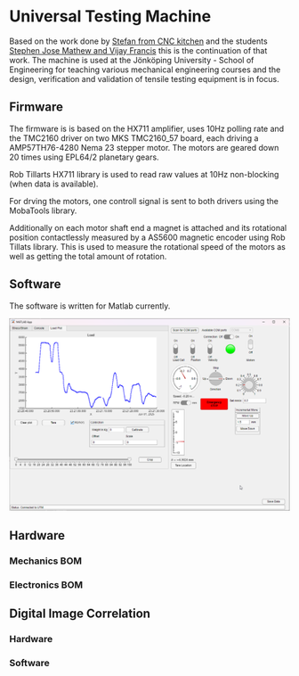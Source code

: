 # Universal Testing Machine

Based on the work done by [Stefan from CNC kitchen](https://www.youtube.com/watch?v=uvn-J8CbtzM) and the students [Stephen Jose Mathew and Vijay Francis](https://hj.diva-portal.org/smash/get/diva2:1472019/FULLTEXT01.pdf) this is the continuation of that work. The machine is used at the Jönköping University - School of Engineering for teaching various mechanical engineering courses and the design, verification and validation of tensile testing equipment is in focus.

## Firmware

The firmware is is based on the HX711 amplifier, uses 10Hz polling rate and the TMC2160 driver on two MKS TMC2160_57 board, each driving a AMP57TH76-4280 Nema 23 stepper motor. The motors are geared down 20 times using EPL64/2 planetary gears. 

Rob Tillarts HX711 library is used to read raw values at 10Hz non-blocking (when data is available).

For drving the motors, one controll signal is sent to both drivers using the MobaTools library.

Additionally on each motor shaft end a magnet is attached and its rotational position contactlessly measured by a AS5600 magnetic encoder using Rob Tillats library. This is used to measure the rotational speed of the motors as well as getting the total amount of rotation.

## Software

The software is written for Matlab currently.

![](graphics/GUI.png)

## Hardware

### Mechanics BOM

### Electronics BOM

## Digital Image Correlation

### Hardware

### Software
